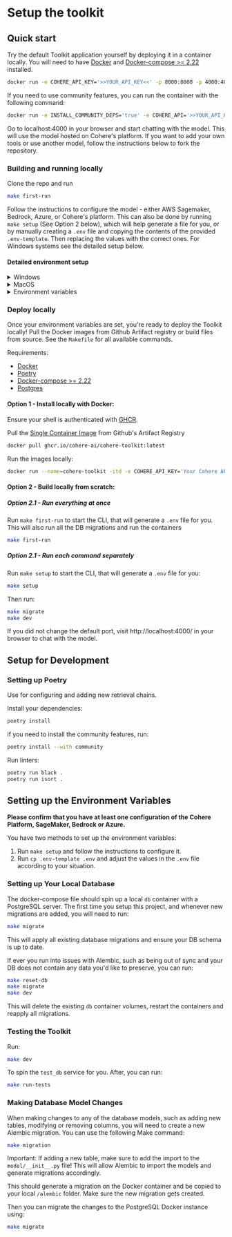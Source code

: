 # Setup the toolkit

## Quick start

Try the default Toolkit application yourself by deploying it in a container locally. You will need to have [Docker](https://www.docker.com/products/docker-desktop/) and [Docker-compose >= 2.22](https://docs.docker.com/compose/install/) installed.

```bash
docker run -e COHERE_API_KEY='>>YOUR_API_KEY<<' -p 8000:8000 -p 4000:4000 ghcr.io/cohere-ai/cohere-toolkit:latest
```

If you need to use community features, you can run the container with the following command:

```bash
docker run -e INSTALL_COMMUNITY_DEPS='true' -e COHERE_API='>>YOUR_API_KEY<<' -p 8000:8000 -p 4000:4000 ghcr.io/cohere-ai/cohere-toolkit:latest
```

Go to localhost:4000 in your browser and start chatting with the model. This will use the model hosted on Cohere's platform. If you want to add your own tools or use another model, follow the instructions below to fork the repository.

### Building and running locally

Clone the repo and run

```bash
make first-run
```

Follow the instructions to configure the model - either AWS Sagemaker, Bedrock, Azure, or Cohere's platform. This can also be done by running `make setup` (See Option 2 below), which will help generate a file for you, or by manually creating a `.env` file and copying the contents of the provided `.env-template`. Then replacing the values with the correct ones.
For Windows systems see the detailed setup below.

#### Detailed environment setup

<details>
  <summary>Windows</summary>

1. Install [docker](https://docs.docker.com/desktop/install/windows-install/)
2. Install [git]https://git-scm.com/download/win
3. In PowerShell (Terminal), install [scoop](https://scoop.sh/). After installing, run the following commands:
```bash
scoop bucket add extras
```
4. Install miniconda using
```bash
scoop install miniconda3
conda init cmd.exe
```
5. Restart PowerShell
6. Install the following:
```bash
scoop install postgresql
scoop install make
```
7. Create a new virtual environment with Python 3.11 using CMD terminal
```bash
conda create -n toolkit python=3.11
conda activate toolkit
```
8. Install poetry == 1.7.1 using 
```bash
pip install poetry==1.7.1
```
9. Clone the repo
10. Alternatively to `make win-first-run` or `make win-setup`, run
```bash
poetry install --with setup,community --verbose
poetry run python src/backend/cli/main.py
make migrate
make dev
```
11. Navigate to https://localhost:4000 in your browser

### Possible issues
- If you encounter on error on running `poetry install` related to `llama-cpp-python`, please run the following command:
```bash
poetry source add llama-cpp-python https://abetlen.github.io/llama-cpp-python/whl/cpu
poetry source add pypi
poetry lock
```
and then run the commands in step 10 again.
For more information and additional installation instructions, see [llama-cpp-python documentation](https://github.com/abetlen/llama-cpp-python)

</details>

<details>
  <summary>MacOS</summary>

1. Install Xcode. This can be done from the App Store or terminal 
```bash
xcode-select --install
```
2. Install [docker desktop](https://docs.docker.com/desktop/install/mac-install/)
3. Install [homebrew](https://brew.sh/)
4. Install [pipx](https://github.com/pypa/pipx). This is useful for installing poetry later.
```bash
brew install pipx
pipx ensurepath
```
5. Install [postgres](brew install postgresql)
6. Install conda using [miniconda](https://docs.anaconda.com/free/miniconda/index.html)
7. Use your environment manager to create a new virtual environment with Python 3.11
```bash
conda create -n toolkit python=3.11
```
8. Install [poetry >= 1.7.1](https://python-poetry.org/docs/#installing-with-pipx)
```bash
pipx install poetry
```
To test if poetry has been installed correctly,
```bash
conda activate toolkit
poetry --version
```
You should see the version of poetry (e.g. 1.8.2). If poetry is not found, try
```bash
export PATH="$HOME/.local/bin:$PATH"
```
And then retry `poetry --version`
9. Clone the repo and run `make first-run`
10. Navigate to https://localhost:4000 in your browser

</details>

<details>
  <summary>Environment variables</summary>
  
### Cohere Platform

- `COHERE_API_KEY`: If your application will interface with Cohere's API, you will need to supply an API key. Not required if using AWS Sagemaker or Azure.
  Sign up at https://dashboard.cohere.com/ to create an API key.
- `NEXT_PUBLIC_API_HOSTNAME`: The backend URL which the frontend will communicate with. Defaults to http://backend:8000 for use with `docker compose`
- `FRONTEND_HOSTNAME`: The URL for the frontend client. Defaults to http://localhost:4000
- `DATABASE_URL`: Your PostgreSQL database connection string for SQLAlchemy, should follow the format `postgresql+psycopg2://USER:PASSWORD@HOST:PORT`.

### AWS Sagemaker

To use the toolkit with AWS Sagemaker you will first need the cohere model (a command version) which powers chat deployed in Sagemaker. Follow Cohere's [guide](https://docs.cohere.com/docs/amazon-sagemaker-setup-guide) and [notebooks](https://github.com/cohere-ai/cohere-aws/tree/main/notebooks/sagemaker) to deploy a command model and create an endpoint which can then be used with the toolkit.

Then you will need to set up authorization, [see more details here](https://aws.amazon.com/iam/). The default toolkit set up uses the configuration file (after `aws configure sso`) with the following environment variables:

- `SAGE_MAKER_REGION_NAME`: The region you configured for the model.
- `SAGE_MAKER_ENDPOINT_NAME`: The name of the endpoint which you created in the notebook.
- `SAGE_MAKER_PROFILE_NAME`: Your AWS profile name

### Bedrock

- `BEDROCK_ACCESS_KEY`: Your Bedrock access key.
- `BEDROCK_SECRET_KEY`: Your Bedrock secret key.
- `BEDROCK_SESSION_TOKEN`: Your Bedrock session token.
- `BEDROCK_REGION_NAME`: The region you configured for the model.

### Hosted tools

- `PYTHON_INTERPRETER_URL`: URL to the python interpreter container. Defaults to http://localhost:8080.
- `TAVILY_API_KEY`: If you want to enable internet search, you will need to supply a Tavily API Key. Not required.

</details>

### Deploy locally

Once your environment variables are set, you're ready to deploy the Toolkit locally! Pull the Docker images from Github Artifact registry or build files from source. See the `Makefile` for all available commands.

Requirements:

- [Docker](https://www.docker.com/products/docker-desktop/)
- [Poetry](https://python-poetry.org/docs/#installation)
- [Docker-compose >= 2.22](https://docs.docker.com/compose/install/)
- [Postgres](https://www.postgresql.org/download/)

#### Option 1 - Install locally with Docker:

Ensure your shell is authenticated with [GHCR](https://docs.github.com/en/packages/working-with-a-github-packages-registry/working-with-the-container-registry#authenticating-with-a-personal-access-token-classic).

Pull the [Single Container Image](deployment_guides/single_container.md) from Github's Artifact Registry

```bash
docker pull ghcr.io/cohere-ai/cohere-toolkit:latest
```

Run the images locally:

```bash
docker run --name=cohere-toolkit -itd -e COHERE_API_KEY='Your Cohere API key here' -p 8000:8000 -p 4000:4000 ghcr.io/cohere-ai/cohere-toolkit
```

#### Option 2 - Build locally from scratch:

##### Option 2.1 - Run everything at once

Run `make first-run` to start the CLI, that will generate a `.env` file for you. This will also run all the DB migrations and run the containers

```bash
make first-run
```

##### Option 2.1 - Run each command separately

Run `make setup` to start the CLI, that will generate a `.env` file for you:

```bash
make setup
```

Then run:

```bash
make migrate
make dev
```

If you did not change the default port, visit http://localhost:4000/ in your browser to chat with the model.


## Setup for Development

### Setting up Poetry

Use for configuring and adding new retrieval chains.

Install your dependencies:

```bash
poetry install
```

if you need to install the community features, run:
```bash
poetry install --with community
```

Run linters:

```bash
poetry run black .
poetry run isort .
```

## Setting up the Environment Variables
**Please confirm that you have at least one configuration of the Cohere Platform, SageMaker, Bedrock or Azure.**

You have two methods to set up the environment variables:
1. Run `make setup` and follow the instructions to configure it.
2. Run `cp .env-template .env` and adjust the values in the `.env` file according to your situation.

### Setting up Your Local Database

The docker-compose file should spin up a local `db` container with a PostgreSQL server. The first time you setup this project, and whenever new migrations are added, you will need to run:

```bash
make migrate
```

This will apply all existing database migrations and ensure your DB schema is up to date.

If ever you run into issues with Alembic, such as being out of sync and your DB does not contain any data you'd like to preserve, you can run:

```bash
make reset-db
make migrate
make dev
```

This will delete the existing `db` container volumes, restart the containers and reapply all migrations.

### Testing the Toolkit

Run:

```bash
make dev
```

To spin the `test_db` service for you. After, you can run:

```bash
make run-tests
```

### Making Database Model Changes

When making changes to any of the database models, such as adding new tables, modifying or removing columns, you will need to create a new Alembic migration. You can use the following Make command:

```bash
make migration
```

Important: If adding a new table, make sure to add the import to the `model/__init__.py` file! This will allow Alembic to import the models and generate migrations accordingly.

This should generate a migration on the Docker container and be copied to your local `/alembic` folder. Make sure the new migration gets created.

Then you can migrate the changes to the PostgreSQL Docker instance using:

```bash
make migrate
```
